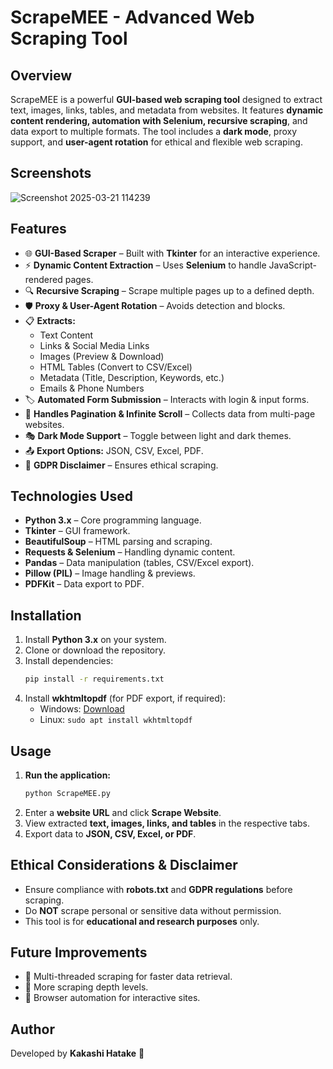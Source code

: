 # ScrapeMEE - Advanced Web Scraping Tool

## Overview
ScrapeMEE is a powerful **GUI-based web scraping tool** designed to extract text, images, links, tables, and metadata from websites. It features **dynamic content rendering, automation with Selenium, recursive scraping**, and data export to multiple formats. The tool includes a **dark mode**, proxy support, and **user-agent rotation** for ethical and flexible web scraping.

## Screenshots
![Screenshot 2025-03-21 114239](https://github.com/user-attachments/assets/0ac96499-4c17-46e3-a329-b120ff2113f9)

## Features
- 🌐 **GUI-Based Scraper** – Built with **Tkinter** for an interactive experience.
- ⚡ **Dynamic Content Extraction** – Uses **Selenium** to handle JavaScript-rendered pages.
- 🔍 **Recursive Scraping** – Scrape multiple pages up to a defined depth.
- 🛡️ **Proxy & User-Agent Rotation** – Avoids detection and blocks.
- 📋 **Extracts:**
  - Text Content
  - Links & Social Media Links
  - Images (Preview & Download)
  - HTML Tables (Convert to CSV/Excel)
  - Metadata (Title, Description, Keywords, etc.)
  - Emails & Phone Numbers
- 🏷 **Automated Form Submission** – Interacts with login & input forms.
- 📜 **Handles Pagination & Infinite Scroll** – Collects data from multi-page websites.
- 🎭 **Dark Mode Support** – Toggle between light and dark themes.
- 📤 **Export Options:** JSON, CSV, Excel, PDF.
- 📑 **GDPR Disclaimer** – Ensures ethical scraping.

## Technologies Used
- **Python 3.x** – Core programming language.
- **Tkinter** – GUI framework.
- **BeautifulSoup** – HTML parsing and scraping.
- **Requests & Selenium** – Handling dynamic content.
- **Pandas** – Data manipulation (tables, CSV/Excel export).
- **Pillow (PIL)** – Image handling & previews.
- **PDFKit** – Data export to PDF.

## Installation
1. Install **Python 3.x** on your system.
2. Clone or download the repository.
3. Install dependencies:
   ```bash
   pip install -r requirements.txt
   ```
4. Install **wkhtmltopdf** (for PDF export, if required):
   - Windows: [Download](https://wkhtmltopdf.org/downloads.html)
   - Linux: `sudo apt install wkhtmltopdf`

## Usage
1. **Run the application:**
   ```bash
   python ScrapeMEE.py
   ```
2. Enter a **website URL** and click **Scrape Website**.
3. View extracted **text, images, links, and tables** in the respective tabs.
4. Export data to **JSON, CSV, Excel, or PDF**.

## Ethical Considerations & Disclaimer
- Ensure compliance with **robots.txt** and **GDPR regulations** before scraping.
- Do **NOT** scrape personal or sensitive data without permission.
- This tool is for **educational and research purposes** only.

## Future Improvements
- 📌 Multi-threaded scraping for faster data retrieval.
- 📌 More scraping depth levels.
- 📌 Browser automation for interactive sites.

## Author
Developed by **Kakashi Hatake** 🚀
